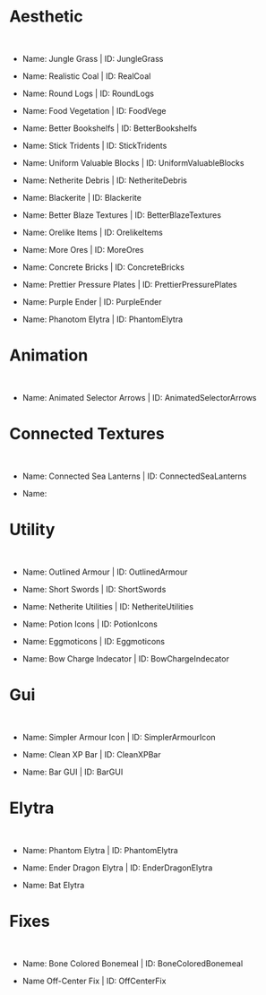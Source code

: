 # Aesthetic
<br>

- Name: Jungle Grass | ID: JungleGrass

- Name: Realistic Coal | ID: RealCoal

- Name: Round Logs | ID: RoundLogs

- Name: Food Vegetation | ID: FoodVege

- Name: Better Bookshelfs | ID: BetterBookshelfs

- Name: Stick Tridents | ID: StickTridents

- Name: Uniform Valuable Blocks | ID: UniformValuableBlocks

- Name: Netherite Debris | ID: NetheriteDebris

- Name: Blackerite | ID: Blackerite

- Name: Better Blaze Textures | ID: BetterBlazeTextures

- Name: Orelike Items | ID: OrelikeItems

- Name: More Ores | ID: MoreOres

- Name: Concrete Bricks | ID: ConcreteBricks

- Name: Prettier Pressure Plates | ID: PrettierPressurePlates

- Name: Purple Ender | ID: PurpleEnder

- Name: Phanotom Elytra | ID: PhantomElytra


# Animation
<br>

- Name: Animated Selector Arrows | ID: AnimatedSelectorArrows

# Connected Textures
<br>

- Name: Connected Sea Lanterns | ID: ConnectedSeaLanterns

- Name: 

# Utility
<br>

- Name: Outlined Armour | ID: OutlinedArmour

- Name: Short Swords | ID: ShortSwords

- Name: Netherite Utilities | ID: NetheriteUtilities

- Name: Potion Icons | ID: PotionIcons

- Name: Eggmoticons | ID: Eggmoticons

- Name: Bow Charge Indecator | ID: BowChargeIndecator

# Gui
<br>

- Name: Simpler Armour Icon | ID: SimplerArmourIcon 

- Name: Clean XP Bar | ID: CleanXPBar

- Name: Bar GUI | ID: BarGUI

# Elytra
<br>

- Name: Phantom Elytra | ID: PhantomElytra

- Name: Ender Dragon Elytra | ID: EnderDragonElytra

- Name: Bat Elytra

# Fixes
<br>

- Name: Bone Colored Bonemeal | ID: BoneColoredBonemeal

- Name Off-Center Fix | ID: OffCenterFix
